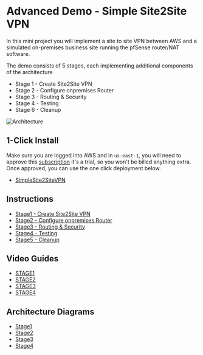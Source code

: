 # Advanced Demo - Simple Site2Site VPN

In this mini project you will implement a site to site VPN between AWS and a simulated on-premises business site running the pfSense router/NAT software.

The demo consists of 5 stages, each implementing additional components of the architecture  

- Stage 1 - Create Site2Site VPN
- Stage 2 - Configure onpremises Router  
- Stage 3 - Routing & Security
- Stage 4 - Testing
- Stage 6 - Cleanup

![Architecture](TBC)

## 1-Click Install
Make sure you are logged into AWS and in `us-east-1`, you will need to approve this [subscription](https://aws.amazon.com/marketplace/pp?sku=cphb99lr7icr3n9x6kc3102s5) it's a trial, so you won't be billed anything extra. Once approved, you can use the one click deployment below.

- [SimpleSite2SiteVPN](TBC)

## Instructions

- [Stage1 - Create Site2Site VPN](https://github.com/acantril/learn-cantrill-io-labs/blob/master/aws-simple-site2site-vpn/02_LABINSTRUCTIONS/STAGE1.md)
- [Stage2 - Configure onpremises Router](https://github.com/acantril/learn-cantrill-io-labs/blob/master/aws-simple-site2site-vpn/02_LABINSTRUCTIONS/STAGE2.md)
- [Stage3 - Routing & Security](https://github.com/acantril/learn-cantrill-io-labs/blob/master/aws-simple-site2site-vpn/02_LABINSTRUCTIONS/STAGE3.md)
- [Stage4 - Testing](https://github.com/acantril/learn-cantrill-io-labs/blob/master/aws-simple-site2site-vpn/02_LABINSTRUCTIONS/STAGE4.md)
- [Stage5 - Cleanup](https://github.com/acantril/learn-cantrill-io-labs/blob/master/aws-simple-site2site-vpn/02_LABINSTRUCTIONS/STAGE5.md)

## Video Guides

- [STAGE1](TBC)
- [STAGE2](TBC)
- [STAGE3](TBC)
- [STAGE4](TBC)

## Architecture Diagrams

- [Stage1](TBC)
- [Stage2](TBC)
- [Stage3](TBC)
- [Stage4](TBC)

